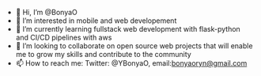 - 👋 Hi, I’m @BonyaO
- 👀 I’m interested in mobile and web developement
- 🌱 I’m currently learning fullstack web development with flask-python and CI/CD pipelines with aws
- 💞️ I’m looking to collaborate on open source web projects that will enable me to grow my skills and contribute to the community
- 📫 How to reach me: Twitter: @YBonyaO, email:bonyaoryn@gmail.com

<!---
BonyaO/BonyaO is a ✨ special ✨ repository because its `README.md` (this file) appears on your GitHub profile.
You can click the Preview link to take a look at your changes.
--->
